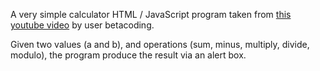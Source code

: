 A very simple calculator HTML / JavaScript program taken from [this youtube video](https://www.youtube.com/watch?v=Tab7V2X1RZ0) by user betacoding.

Given two values (a and b), and operations (sum, minus, multiply, divide, modulo), the program produce the result via an alert box.